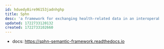 ```yaml
---
id: hduedy8ire96153jadnhghp
title: Sphn
desc: 'a framework for exchanging health-related data in an interoperable way for research'
updated: 1722733120132
created: 1722733102660
---
```


- docs: https://sphn-semantic-framework.readthedocs.io